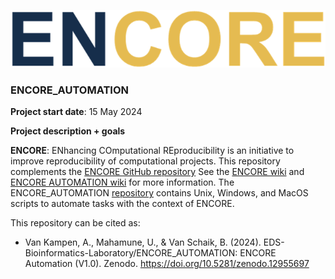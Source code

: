 ![Logo](https://github.com/EDS-Bioinformatics-Laboratory/ENCORE_AUTOMATION/blob/main/Manuscript/ENCORE_v22_MetaArXiv/Figures/ENCORE-logo.png)

### ENCORE_AUTOMATION



**Project start date**: 15 May 2024



**Project description + goals**

**ENCORE**: ENhancing COmputational REproducibility is an initiative to improve reproducibility of computational projects. This repository complements the [ENCORE GitHub repository](https://github.com/EDS-Bioinformatics-Laboratory/ENCORE) See the [ENCORE wiki](https://github.com/EDS-Bioinformatics-Laboratory/ENCORE/wiki) and [ENCORE AUTOMATION wiki](https://github.com/EDS-Bioinformatics-Laboratory/ENCORE_AUTOMATION/wiki) for more information.  The ENCORE_AUTOMATION [repository](https://github.com/EDS-Bioinformatics-Laboratory/ENCORE_AUTOMATION) contains Unix, Windows, and MacOS scripts to automate tasks with the context of ENCORE.



This repository can be cited as:

* Van Kampen, A., Mahamune, U., & Van Schaik, B. (2024). EDS-Bioinformatics-Laboratory/ENCORE_AUTOMATION: ENCORE Automation (V1.0). Zenodo. https://doi.org/10.5281/zenodo.12955697















